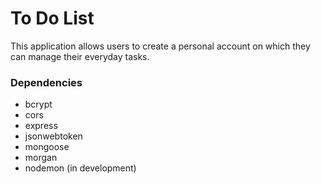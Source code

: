 # To Do List
This application allows users to create a personal account on which they can manage their everyday tasks.

### Dependencies
- bcrypt
- cors
- express
- jsonwebtoken
- mongoose
- morgan
- nodemon (in development)